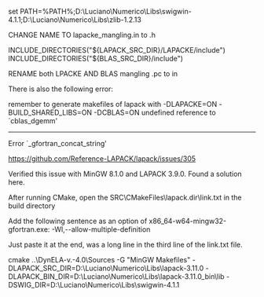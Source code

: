 set PATH=%PATH%;D:\Luciano\Numerico\Libs\swigwin-4.1.1;D:\Luciano\Numerico\Libs\zlib-1.2.13


CHANGE NAME TO lapacke_mangling.in to .h

INCLUDE_DIRECTORIES("${LAPACK_SRC_DIR}/LAPACKE/include")
INCLUDE_DIRECTORIES("${BLAS_SRC_DIR}/include")

RENAME both LPACKE AND BLAS mangling .pc to in

There is also the following error:

remember to generate makefiles of lapack with -DLAPACKE=ON -BUILD_SHARED_LIBS=ON -DCBLAS=ON
undefined reference to `cblas_dgemm'


--------------------------------------------------------
Error `_gfortran_concat_string'

https://github.com/Reference-LAPACK/lapack/issues/305

Verified this issue with MinGW 8.1.0 and LAPACK 3.9.0. Found a solution here.

After running CMake, open the SRC\CMakeFiles\lapack.dir\link.txt in the build directory

Add the following sentence as an option of x86_64-w64-mingw32-gfortran.exe:
-Wl,--allow-multiple-definition

Just paste it at the end, was a long line in the third line of the link.txt file.




cmake ..\DynELA-v.-4.0\Sources -G "MinGW Makefiles" -DLAPACK_SRC_DIR=D:\Luciano\Numerico\Libs\lapack-3.11.0 -DLAPACK_BIN_DIR=D:\Luciano\Numerico\Libs\lapack-3.11.0_bin\lib -DSWIG_DIR=D:\Luciano\Numerico\Libs\swigwin-4.1.1